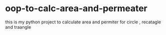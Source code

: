 # oop-to-calc-area-and-permeater
this is my python project to calculate area and permiter  for circle , recatagle and traangle
